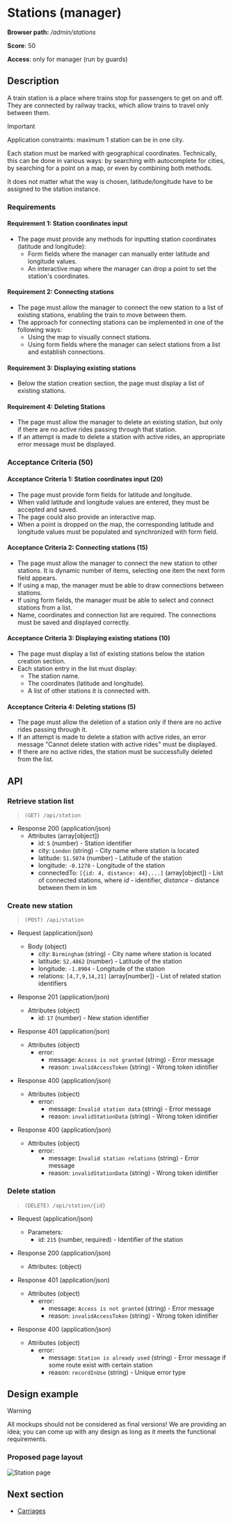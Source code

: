 # Stations (manager)

**Browser path:** _/admin/stations_

**Score**: 50

**Access**: only for manager (run by guards)

## Description

A train station is a place where trains stop for passengers to get on and off. They are connected by railway tracks, which allow trains to travel only between them.

> [!IMPORTANT]
> Application constraints: maximum 1 station can be in one city.

Each station must be marked with geographical coordinates. Technically, this can be done in various ways: by searching with autocomplete for cities, by searching for a point on a map, or even by combining both methods.

It does not matter what the way is chosen, latitude/longitude have to be assigned to the station instance.

### Requirements

#### Requirement 1: Station coordinates input

- The page must provide any methods for inputting station coordinates (latitude and longitude):
  - Form fields where the manager can manually enter latitude and longitude values.
  - An interactive map where the manager can drop a point to set the station's coordinates.

#### Requirement 2: Connecting stations

- The page must allow the manager to connect the new station to a list of existing stations, enabling the train to move between them.
- The approach for connecting stations can be implemented in one of the following ways:
  - Using the map to visually connect stations.
  - Using form fields where the manager can select stations from a list and establish connections.

#### Requirement 3: Displaying existing stations

- Below the station creation section, the page must display a list of existing stations.

#### Requirement 4: Deleting Stations

- The page must allow the manager to delete an existing station, but only if there are no active rides passing through that station.
- If an attempt is made to delete a station with active rides, an appropriate error message must be displayed.

### Acceptance Criteria (50)

#### Acceptance Criteria 1: Station coordinates input (20)

- The page must provide form fields for latitude and longitude.
- When valid latitude and longitude values are entered, they must be accepted and saved.
- The page could also provide an interactive map.
- When a point is dropped on the map, the corresponding latitude and longitude values must be populated and synchronized with form field.

#### Acceptance Criteria 2: Connecting stations (15)

- The page must allow the manager to connect the new station to other stations. It is dynamic number of items, selecting one item the next form field appears.
- If using a map, the manager must be able to draw connections between stations.
- If using form fields, the manager must be able to select and connect stations from a list.
- Name, coordinates and connection list are required. The connections must be saved and displayed correctly.

#### Acceptance Criteria 3: Displaying existing stations (10)

- The page must display a list of existing stations below the station creation section.
- Each station entry in the list must display:
  - The station name.
  - The coordinates (latitude and longitude).
  - A list of other stations it is connected with.

#### Acceptance Criteria 4: Deleting stations (5)

- The page must allow the deletion of a station only if there are no active rides passing through it.
- If an attempt is made to delete a station with active rides, an error message "Cannot delete station with active rides" must be displayed.
- If there are no active rides, the station must be successfully deleted from the list.

## API

### Retrieve station list

> `(GET) /api/station`

- Response 200 (application/json)
  - Attributes (array[object])
    - id: `5` (number) - Station identifier
    - city: `London` (string) - City name where station is located
    - latitude: `51.5074` (number) - Latitude of the station
    - longitude: `-0.1278` - Longitude of the station
    - connectedTo: `[{id: 4, distance: 44},...]` (array[object]) - List of connected stations, where _id_ - identifier, _distance_ - distance between them in km

### Create new station

> `(POST) /api/station`

- Request (application/json)
  - Body (object)
    - city: `Birmingham` (string) - City name where station is located
    - latitude: `52.4862` (number) - Latitude of the station
    - longitude: `-1.8904` - Longitude of the station
    - relations: `[4,7,9,14,21]` (array[number]) - List of related station identifiers

- Response 201 (application/json)
  - Attributes (object)
    - id: `17` (number) - New station identifier

- Response 401 (application/json)
  - Attributes (object)
    - error:
      - message: `Access is not granted` (string) - Error message
      - reason: `invalidAccessToken` (string) - Wrong token idintifier

- Response 400 (application/json)
  - Attributes (object)
    - error:
      - message: `Invalid station data` (string) - Error message
      - reason: `invalidStationData` (string) - Wrong token idintifier

- Response 400 (application/json)
  - Attributes (object)
    - error:
      - message: `Invalid station relations` (string) - Error message
      - reason: `invalidStationData` (string) - Wrong token idintifier

### Delete station

> `(DELETE) /api/station/{id}`

- Request (application/json)
  - Parameters:
    - id: `215` (number, required) - Identifier of the station

- Response 200 (application/json)
  - Attributes: (object)

- Response 401 (application/json)
  - Attributes (object)
    - error:
      - message: `Access is not granted` (string) - Error message
      - reason: `invalidAccessToken` (string) - Wrong token idintifier
- Response 400 (application/json)
  - Attributes (object)
    - error:
      - message: `Station is already used` (string) - Error message if some route exist with certain station
      - reason: `recordInUse` (string) - Unique error type

## Design example

> [!WARNING]
> All mockups should not be considered as final versions! We are providing an idea; you can come up with any design as long as it meets the functional requirements.

### Proposed page layout

![Station page](../designs/stations/new_station.png)

## Next section

- [Carriages](./carriages.md)

